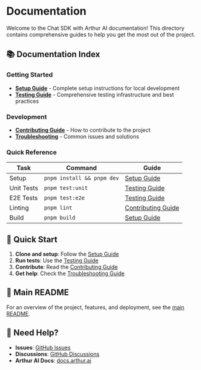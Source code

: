 # Documentation

Welcome to the Chat SDK with Arthur AI documentation! This directory contains comprehensive guides to help you get the most out of the project.

## 📚 Documentation Index

### Getting Started
- **[Setup Guide](./SETUP.md)** - Complete setup instructions for local development
- **[Testing Guide](./TESTING.md)** - Comprehensive testing infrastructure and best practices

### Development
- **[Contributing Guide](./CONTRIBUTING.md)** - How to contribute to the project
- **[Troubleshooting](./TROUBLESHOOTING.md)** - Common issues and solutions

### Quick Reference

| Task | Command | Guide |
|------|---------|-------|
| Setup | `pnpm install && pnpm dev` | [Setup Guide](./SETUP.md) |
| Unit Tests | `pnpm test:unit` | [Testing Guide](./TESTING.md) |
| E2E Tests | `pnpm test:e2e` | [Testing Guide](./TESTING.md) |
| Linting | `pnpm lint` | [Contributing Guide](./CONTRIBUTING.md) |
| Build | `pnpm build` | [Setup Guide](./SETUP.md) |

## 🚀 Quick Start

1. **Clone and setup**: Follow the [Setup Guide](./SETUP.md)
2. **Run tests**: Use the [Testing Guide](./TESTING.md)
3. **Contribute**: Read the [Contributing Guide](./CONTRIBUTING.md)
4. **Get help**: Check the [Troubleshooting Guide](./TROUBLESHOOTING.md)

## 📖 Main README

For an overview of the project, features, and deployment, see the [main README](../README.md).

## 🤝 Need Help?

- **Issues**: [GitHub Issues](https://github.com/arthur-ai/ai-sdk-arthur/issues)
- **Discussions**: [GitHub Discussions](https://github.com/arthur-ai/ai-sdk-arthur/discussions)
- **Arthur AI Docs**: [docs.arthur.ai](https://docs.arthur.ai) 